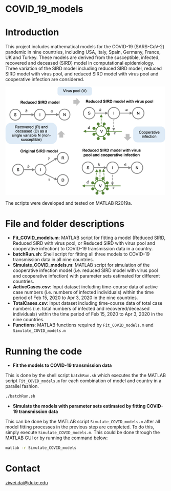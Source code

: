 # COVID_19_models
# Introduction
This project includes mathematical models for the COVID-19 (SARS-CoV-2) pandemic in nine countries, including USA, Italy, Spain, Germany, France, UK and Turkey. These models are derived from the susceptible, infected, recovered and deceased (SIRD) model in computational epidemiology. Three variation of the SIRD model including reduced SIRD model, reduced SIRD model with virus pool, and reduced SIRD model with virus pool and cooperative infection are considered.

<img src="Models.png" alt="drawing" width="500"/>

The scripts were developed and tested on MATLAB R2019a.

# File and folder descriptions
- **Fit_COVID_models.m**: MATLAB script for fitting a model (Reduced SIRD, Reduced SIRD with virus pool, or Reduced SIRD with virus pool and cooperative infection) to COVID-19 transmission data in a country.
- **batchRun.sh**: Shell script for fitting all three models to COVID-19 transmission data in all nine countries.
- **Simulate_COVID_models.m**: MATLAB script for simulation of the cooperative infection model (i.e. reduced SIRD model with virus pool and cooperative infection) with parameter sets estimated for different countries.
- **ActiveCases.csv**: Input dataset including time-course data of active case numbers (i.e. numbers of infected individuals) within the time period of Feb 15, 2020 to Apr 3, 2020 in the nine countries.
- **TotalCases.csv**: Input dataset including time-course data of total case numbers (i.e. total numbers of infected and recovered/deceased individuals) within the time period of Feb 15, 2020 to Apr 3, 2020 in the nine countries.
- **Functions**: MATLAB functions required by `Fit_COVID_models.m` and `Simulate_COVID_models.m`

# Running the code
- **Fit the models to COVID-19 transmission data**

This is done by the shell script `batchRun.sh` which executes the the MATLAB script `Fit_COVID_models.m` for each combination of model and country in a parallel fashion. 
``` bash
./batchRun.sh
```
- **Simulate the models with parameter sets estimated by fitting COVID-19 transmission data**

This can be done by the MATLAB script `Simulate_COVID_models.m` after all model fitting processes in the previous step are completed. To do this, simply execute `Simulate_COVID_models.m`. This could be done through the MATLAB GUI or by running the command below:
``` bash
matlab -r Simulate_COVID_models
```

# Contact
ziwei.dai@duke.edu

